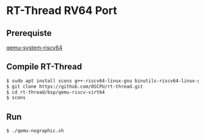 RT-Thread RV64 Port
===================

## Prerequiste

[qemu-system-riscv64](../README.md#qemu-system-riscv64)

## Compile RT-Thread 

```bash
$ sudo apt install scons g++-riscv64-linux-gnu binutils-riscv64-linux-gnu
$ git clone https://github.com/OSCPU/rt-thread.git
$ cd rt-thread/bsp/qemu-riscv-virt64
$ scons
```

## Run

```bash
$ ./qemu-nographic.sh
```